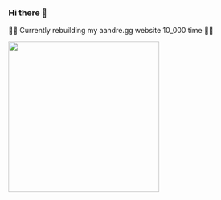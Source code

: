 ### Hi there 👋

🏃‍♂️ Currently rebuilding my aandre.gg website 10_000 time 😮‍💨

<img src="https://user-images.githubusercontent.com/12003520/233817100-40ee2d1a-d2d9-4730-b1c7-983384ba4238.gif" width="300" />



<!--
**KatFishSnake/KatFishSnake** is a ✨ _special_ ✨ repository because its `README.md` (this file) appears on your GitHub profile.

Here are some ideas to get you started:

- 🔭 I’m currently working on ...
- 🌱 I’m currently learning ...
- 👯 I’m looking to collaborate on ...
- 🤔 I’m looking for help with ...
- 💬 Ask me about ...
- 📫 How to reach me: ...
- 😄 Pronouns: ...
- ⚡ Fun fact: ...
-->
